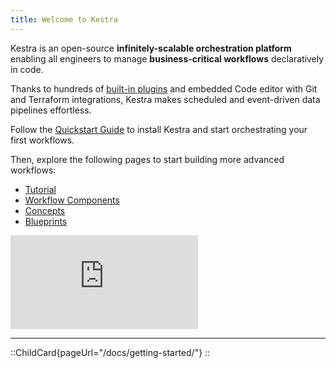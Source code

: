 ```yaml
---
title: Welcome to Kestra
---
```


Kestra is an open-source **infinitely-scalable orchestration platform** enabling all engineers to manage **business-critical workflows** declaratively in code.

Thanks to hundreds of [built-in plugins](/plugins) and embedded Code editor with Git and Terraform integrations, Kestra makes scheduled and event-driven data pipelines effortless.

Follow the [Quickstart Guide](./01.getting-started/01.quickstart.md) to install Kestra and start orchestrating your first workflows.

Then, explore the following pages to start building more advanced workflows:
- [Tutorial](/docs/tutorial)
- [Workflow Components](/docs/workflow-components)
- [Concepts](/docs/concepts)
- [Blueprints](/blueprints)

<div class="video-container">
    <iframe src="https://www.youtube.com/embed/feC6-KQLYyA?si=BTVeAthx3ZxE2e3c" title="YouTube video player" frameborder="0" allow="accelerometer; autoplay; clipboard-write; encrypted-media; gyroscope; picture-in-picture; web-share" referrerpolicy="strict-origin-when-cross-origin" allowfullscreen></iframe>
</div>

---

::ChildCard{pageUrl="/docs/getting-started/"}
::
